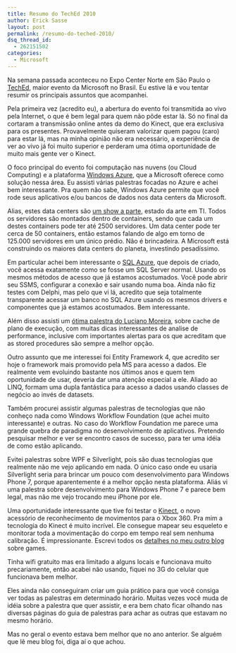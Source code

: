 ```yaml
---
title: Resumo do TechEd 2010
author: Erick Sasse
layout: post
permalink: /resumo-do-teched-2010/
dsq_thread_id:
  - 262151502
categories:
  - Microsoft
---
```

Na semana passada aconteceu no Expo Center Norte em São Paulo o [TechEd][1], maior evento da Microsoft no Brasil. Eu estive lá e vou tentar resumir os principais assuntos que acompanhei.

Pela primeira vez (acredito eu), a abertura do evento foi transmitida ao vivo pela Internet, o que é bem legal para quem não pôde estar lá. Só no final da cortaram a transmissão online antes da demo do Kinect, que era exclusiva para os presentes. Provavelmente quiseram valorizar quem pagou (caro) para estar lá, mas na minha opinião não era necessário, a experiência de ver ao vivo já foi muito superior e perderam uma ótima oportunidade de muito mais gente ver o Kinect.

O foco principal do evento foi computação nas nuvens (ou Cloud Computing) e a plataforma [Windows Azure][2], que a Microsoft oferece como solução nessa área. Eu assisti várias palestras focadas no Azure e achei bem interessante. Pra quem não sabe, Windows Azure permite que você rode seus aplicativos e/ou bancos de dados nos data centers da Microsoft.

Alias, estes data centers são [um show a parte][3], estado da arte em TI. Todos os servidores são montados dentro de containers, sendo que cada um destes containers pode ter até 2500 servidores. Um data center pode ter cerca de 50 containers, então estamos falando de algo em torno de 125.000 servidores em um único prédio. Não é brincadeira. A Microsoft está construindo os maiores data centers do planeta, investindo pesadíssimo.

Em particular achei bem interessante o [SQL Azure][4], que depois de criado, você acessa exatamente como se fosse um SQL Server normal. Usando os mesmos métodos de acesso que já estamos acostumados. Você pode abrir seu SSMS, configurar a conexão e sair usando numa boa. Ainda não fiz testes com Delphi, mas pelo que vi lá, acredito que seja totalmente transparente acessar um banco no SQL Azure usando os mesmos drivers e componentes que já estamos acostumados. Bem interessante.

Além disso assisti um [ótima palestra do Luciano Moreira][5], sobre cache de plano de execução, com muitas dicas interessantes de analise de performance, inclusive com importantes alertas para os que acreditam que as stored procedures são sempre a melhor opção.

Outro assunto que me interessei foi Entity Framework 4, que acredito ser hoje o framework mais promovido pela MS para acesso a dados. Ele realmente vem evoluindo bastante nos últimos anos e quem tem oportunidade de usar, deveria dar uma atenção especial a ele. Aliado ao LINQ, formam uma dupla fantástica para acesso a dados usando classes de negócio ao invés de datasets.

Também procurei assistir algumas palestras de tecnologias que não conheço nada como Windows Workflow Foundation (que achei muito interessante) e outras. No caso do Workflow Foundation me parece uma grande quebra de paradigma no desenvolvimento de aplicativos. Pretendo pesquisar melhor e ver se encontro casos de sucesso, para ter uma idéia de como estão aplicando.

Evitei palestras sobre WPF e Silverlight, pois são duas tecnologias que realmente não me vejo aplicando em nada. O único caso onde eu usaria Silverlight seria para brincar um pouco com desenvolvimento para Windows Phone 7, porque aparentemente é a melhor opção nesta plataforma. Aliás vi uma palestra sobre desenvolvimento para Windows Phone 7 e parece bem legal, mas não me vejo trocando meu iPhone por ele.

Uma oportunidade interessante que tive foi testar o [Kinect][6], o novo acessório de reconhecimento de movimentos para o Xbox 360. Pra mim a tecnologia do Kinect é muito incrível. Ele consegue mapear seu esqueleto e monitorar toda a movimentação do corpo em tempo real sem nenhuma calibração. É impressionante. Escrevi todos os [detalhes no meu outro blog][7] sobre games.

Tinha wifi gratuito mas era limitado a alguns locais e funcionava muito precariamente, então acabei não usando, fiquei no 3G do celular que funcionava bem melhor.

Eles ainda não conseguiram criar um guia prático para que você consiga ver todas as palestras em determinado horário. Muitas vezes você muda de idéia sobre a palestra que quer assistir, e era bem chato ficar olhando nas diversas páginas do guia de palestras para achar as outras que estavam no mesmo horário.

Mas no geral o evento estava bem melhor que no ano anterior. Se alguém que lê meu blog foi, diga aí o que achou.

 [1]: http://www.teched.com.br/
 [2]: http://www.microsoft.com/windowsazure/
 [3]: http://news.cnet.com/8301-13860_3-10371840-56.html?tag=rtcol;txt
 [4]: http://www.microsoft.com/sqlazure
 [5]: http://luticm.blogspot.com/2010/09/teched-brasil-2010-dbp402-material-da.html
 [6]: http://www.xbox.com/kinect
 [7]: http://jogador76.com/testei-o-kinect-primeiras-impressoes